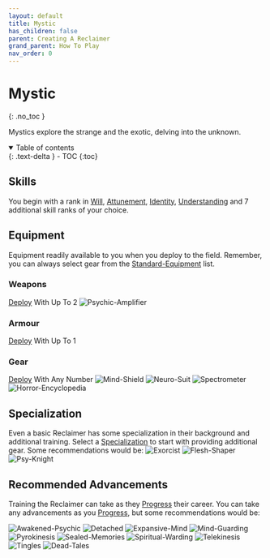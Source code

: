 ```yaml
---
layout: default
title: Mystic
has_children: false
parent: Creating A Reclaimer
grand_parent: How To Play
nav_order: 0
---
```

# Mystic
{: .no_toc }

Mystics explore the strange and the exotic, delving into the unknown.

<details open markdown="block">
  <summary>
    Table of contents
  </summary>
  {: .text-delta }
- TOC
{:toc}
</details>

## Skills

You begin with a rank in [Will](Game/Core/Spirit#Will), [Attunement](Game/Core/Spirit#Attunement), [Identity](Game/Core/Spirit#Identity), [Understanding](Game/Core/Intelligence#Understanding) and 7 additional skill ranks of your choice.

## Equipment
Equipment readily available to you when you deploy to the field. Remember, you can always select gear from the [Standard-Equipment](Game/Standard-Equipment) list.

### Weapons
[Deploy](Game/Deployment) With Up To 2
![Psychic-Amplifier](Game/Blocks/Psychic-Amplifier)


### Armour
[Deploy](Game/Deployment) With Up To 1

### Gear
[Deploy](Game/Deployment) With Any Number
![Mind-Shield](Game/Blocks/Mind-Shield)
![Neuro-Suit](Game/Blocks/Neuro-Suit)
![Spectrometer](Game/Blocks/Spectrometer)
![Horror-Encyclopedia](Game/Blocks/Horror-Encyclopedia)

## Specialization
Even a basic Reclaimer has some specialization in their background and additional training. Select a [Specialization](Game/Advancement-List?Specialization=true) to start with providing additional gear. Some recommendations would be:
![Exorcist](Game/Blocks/Exorcist)
![Flesh-Shaper](Game/Blocks/Flesh-Shaper)
![Psy-Knight](Game/Blocks/Psy-Knight)

## Recommended Advancements
Training the Reclaimer can take as they [Progress](Game/Progress) their career. You can take any advancements as you [Progress](Game/Progress), but some recommendations would be:

![Awakened-Psychic](Game/Blocks/Awakened-Psychic)
![Detached](Game/Blocks/Detached)
![Expansive-Mind](Game/Blocks/Expansive-Mind)
![Mind-Guarding](Game/Blocks/Mind-Guarding)
![Pyrokinesis](Game/Blocks/Pyrokinesis)
![Sealed-Memories](Game/Blocks/Sealed-Memories)
![Spiritual-Warding](Game/Blocks/Spiritual-Warding)
![Telekinesis](Game/Blocks/Telekinesis)
![Tingles](Game/Blocks/Tingles)
![Dead-Tales](Game/Blocks/Dead-Tales)